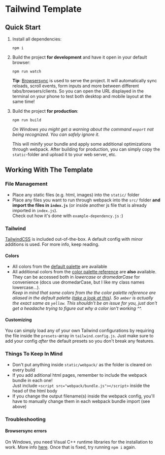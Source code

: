 # Tailwind Template

## Quick Start

1. Install all dependencies:

    ```shell
    npm i
    ```

2. Build the project **for development** and have it open in your default browser:

    ```shell
    npm run watch
    ```

   **Tip**: [Browsersync](https://browsersync.io/) is used to serve the project. It will automatically sync reloads, scroll events, form inputs and more between different tabs/browsers/clients. So you can open the URL displayed in the terminal on your phone to test both desktop and mobile layout at the same time!

3. Build the project **for production**:

   ```shell
   npm run build
   ```

   *On Windows you might get a warning about the command `export` not being recognized. You can safely ignore it.*

   This will minify your bundle and apply some additional optimizations through webpack. After building for production, you can simply copy the `static`-folder and upload it to your web server, etc.

## Working With The Template

### File Management

- Place any static files (e.g. html, images) into the `static/` folder
- Place any files you want to run through webpack into the `src/` folder **and import the files in `index.js`** (or inside another js file that is already imported in `index.js`).  
  Check out how it's done with `example-dependency.js` :)

### Tailwind

[TailwindCSS](https://tailwindcss.com/) is included out-of-the-box. A default config with minor additions is used. For more info, keep reading.

#### Colors

- All colors from the [default palette](https://tailwindcss.com/docs/customizing-colors) are available
- All additional colors from the [color palette reference](https://tailwindcss.com/docs/customizing-colors#color-palette-reference) are **also** available. They can be accessed both in *lowercase* or *dromedarCase* for convenience (docs use dromedarCase, but I like my class names lowercase...).  
  *Keep in mind that some colors from the the color palette reference are aliased in the default palette ([take a look at this](https://github.com/tailwindlabs/tailwindcss/blob/3de0c48bd67f47c94f484bf7d92dc41e707e9abc/stubs/defaultConfig.stub.js#L15-L28)). So `amber` is actually the exact same as `yellow`. This shouldn't be an issue for you, just don't get a headache trying to figure out why a color isn't working ^^.*

#### Customizing

You can simply load any of your own Tailwind configurations by requiring the file inside the `presets`-array in `tailwind.config.js`. Just make sure to add your config *after* the default presets so you don't break any features.

### Things To Keep In Mind

- Don't put anything inside `static/webpack/` as the folder is cleared on every build
- If you add aditional html pages, remember to include the webpack bundle in each one!  
  Just include `<script src="webpack/bundle.js"></script>` inside the head of the html body
- If you change the output filename(s) inside the webpack config, you'll have to manually change them in each webpack bundle import (see above)

### Troubleshooting

#### Browsersync errors

On Windows, you need Visual C++ runtime libraries for the installation to work. More info [here](https://www.browsersync.io/docs#windows-users). Once that is fixed, try running `npm i` again.